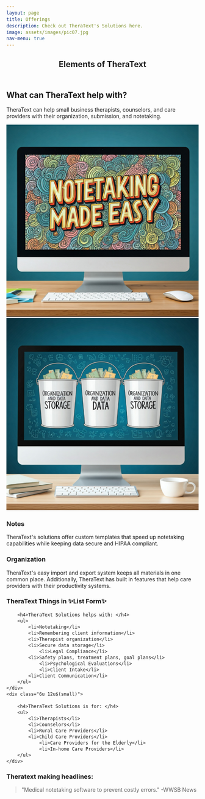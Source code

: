 ```yaml
---
layout: page
title: Offerings
description: Check out TheraText's Solutions here.
image: assets/images/pic07.jpg
nav-menu: true
---
```


<!-- Main -->
<div id="main" class="alt">

<!-- One -->
<section id="one">
	<div class="inner">
		<header class="major">
			<h1>Elements of TheraText</h1>
		</header>

<!-- Content -->
<h2 id="content">What can TheraText help with?</h2>
<p>TheraText can help small business therapists, counselors, and care providers with their organization, submission, and notetaking.</p>
<a href="generic.html" class="image">
    <img src="assets/images/notetakingGemini.jpg" alt="" class="left-image" />
	<img src="assets/images/organizeGemini.jpg" alt="" class="right-image" />
</a>

<div class="row">
	<div class="6u 12u$(small)">
		<h3>Notes</h3>
		<p>TheraText's solutions offer custom templates that speed up notetaking capabilities while keeping data secure and HIPAA compliant.</p>
	</div>
	<div class="6u$ 12u$(small)">
		<h3>Organization</h3>
		<p>TheraText's easy import and export system keeps all materials in one common place. Additionally, TheraText has built in features that help care providers with their productivity systems.</p>
	</div>
</div>

<!-- Lists -->
<h3>TheraText Things in ✨List Form✨</h3>
<div class="row">
	<div class="6u 12u$(small)">

		<h4>TheraText Solutions helps with: </h4>
		<ul>
			<li>Notetaking</li>
			<li>Remembering client information</li>
			<li>Therapist organization</li>
   			<li>Secure data storage</li>
      			<li>Legal Compliance</li>
	 		<li>Safety plans, treatment plans, goal plans</li>
    			<li>Psychological Evaluations</li>
       			<li>Client Intake</li>
	  		<li>Client Communication</li>
		</ul>
	</div>
 	<div class="6u 12u$(small)">

		<h4>TheraText Solutions is for: </h4>
		<ul>
			<li>Therapists</li>
			<li>Counselors</li>
			<li>Rural Care Providers</li>
   			<li>Child Care Providers</li>
      			<li>Care Providers for the Elderly</li>
      			<li>In-home Care Providers</li>
		</ul>
	</div>
</div>

<!-- Blockquote -->
<h3>Theratext making headlines: </h3>
<blockquote> "Medical notetaking software to prevent costly errors." -WWSB News</blockquote>

</div>
